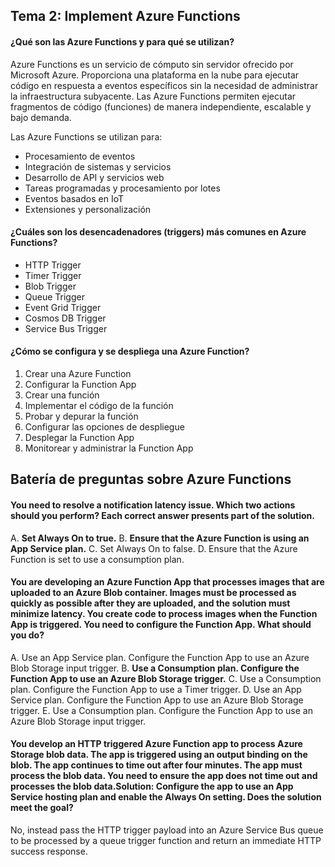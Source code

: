 ## Tema 2: Implement Azure Functions

#### ¿Qué son las Azure Functions y para qué se utilizan?

Azure Functions es un servicio de cómputo sin servidor ofrecido por Microsoft Azure. Proporciona una plataforma en la nube para ejecutar código en respuesta a eventos específicos sin la necesidad de administrar la infraestructura subyacente. Las Azure Functions permiten ejecutar fragmentos de código (funciones) de manera independiente, escalable y bajo demanda.

Las Azure Functions se utilizan para:

- Procesamiento de eventos
- Integración de sistemas y servicios
- Desarrollo de API y servicios web
- Tareas programadas y procesamiento por lotes
- Eventos basados en IoT
- Extensiones y personalización

#### ¿Cuáles son los desencadenadores (triggers) más comunes en Azure Functions?

- HTTP Trigger
- Timer Trigger
- Blob Trigger
- Queue Trigger
- Event Grid Trigger
- Cosmos DB Trigger
- Service Bus Trigger

#### ¿Cómo se configura y se despliega una Azure Function?

1. Crear una Azure Function
2. Configurar la Function App
3. Crear una función
4. Implementar el código de la función
5. Probar y depurar la función
6. Configurar las opciones de despliegue
7. Desplegar la Function App
8. Monitorear y administrar la Function App


## Batería de preguntas sobre Azure Functions

#### You need to resolve a notification latency issue. Which two actions should you perform? Each correct answer presents part of the solution.

 A. **Set Always On to true.**
 B. **Ensure that the Azure Function is using an App Service plan.**
 C. Set Always On to false.
 D. Ensure that the Azure Function is set to use a consumption plan.

#### You are developing an Azure Function App that processes images that are uploaded to an Azure Blob container. Images must be processed as quickly as possible after they are uploaded, and the solution must minimize latency. You create code to process images when the Function App is triggered. You need to configure the Function App. What should you do?

 A. Use an App Service plan. Configure the Function App to use an Azure Blob Storage input trigger.
 B. **Use a Consumption plan. Configure the Function App to use an Azure Blob Storage trigger.**
 C. Use a Consumption plan. Configure the Function App to use a Timer trigger.
 D. Use an App Service plan. Configure the Function App to use an Azure Blob Storage trigger.
 E. Use a Consumption plan. Configure the Function App to use an Azure Blob Storage input trigger.

#### You develop an HTTP triggered Azure Function app to process Azure Storage blob data. The app is triggered using an output binding on the blob. The app continues to time out after four minutes. The app must process the blob data. You need to ensure the app does not time out and processes the blob data.Solution: Configure the app to use an App Service hosting plan and enable the Always On setting. Does the solution meet the goal?

 No, instead pass the HTTP trigger payload into an Azure Service Bus queue to be processed by a queue trigger function and return an immediate HTTP success response.